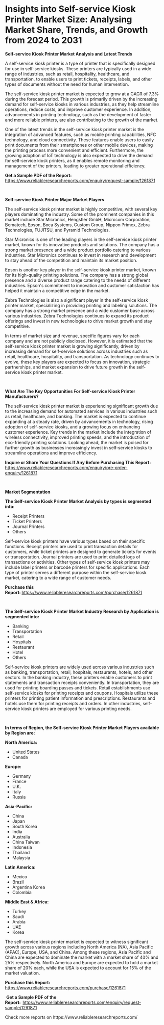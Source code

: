 <p><h1>Insights into Self-service Kiosk Printer Market Size: Analysing Market Share, Trends, and Growth from 2024 to 2031</h1></p><p><strong>Self-service Kiosk Printer Market Analysis and Latest Trends</strong></p>
<p><p>A self-service kiosk printer is a type of printer that is specifically designed for use in self-service kiosks. These printers are typically used in a wide range of industries, such as retail, hospitality, healthcare, and transportation, to enable users to print tickets, receipts, labels, and other types of documents without the need for human intervention.</p><p>The self-service kiosk printer market is expected to grow at a CAGR of 7.3% during the forecast period. This growth is primarily driven by the increasing demand for self-service kiosks in various industries, as they help streamline operations, reduce costs, and improve customer experience. In addition, advancements in printing technology, such as the development of faster and more reliable printers, are also contributing to the growth of the market.</p><p>One of the latest trends in the self-service kiosk printer market is the integration of advanced features, such as mobile printing capabilities, NFC technology, and cloud connectivity. These features enable users to easily print documents from their smartphones or other mobile devices, making the printing process more convenient and efficient. Furthermore, the growing adoption of IoT technology is also expected to drive the demand for self-service kiosk printers, as it enables remote monitoring and management of the printers, leading to greater operational efficiency.</p></p>
<p><strong>Get a Sample PDF of the Report:&nbsp;</strong> <a href="https://www.reliableresearchreports.com/enquiry/request-sample/1261871">https://www.reliableresearchreports.com/enquiry/request-sample/1261871</a></p>
<p>&nbsp;</p>
<p><strong>Self-service Kiosk Printer Major Market Players</strong></p>
<p><p>The self-service kiosk printer market is highly competitive, with several key players dominating the industry. Some of the prominent companies in this market include Star Micronics, Hengstler GmbH, Microcom Corporation, Bematech, Epson, Boca Systems, Custom Group, Nippon Primex, Zebra Technologies, FUJITSU, and Pyramid Technologies.</p><p>Star Micronics is one of the leading players in the self-service kiosk printer market, known for its innovative products and solutions. The company has a strong market presence and a wide product portfolio catering to various industries. Star Micronics continues to invest in research and development to stay ahead of the competition and maintain its market position.</p><p>Epson is another key player in the self-service kiosk printer market, known for its high-quality printing solutions. The company has a strong global presence and a diverse product range catering to the needs of different industries. Epson's commitment to innovation and customer satisfaction has helped it maintain a competitive edge in the market.</p><p>Zebra Technologies is also a significant player in the self-service kiosk printer market, specializing in providing printing and labeling solutions. The company has a strong market presence and a wide customer base across various industries. Zebra Technologies continues to expand its product offerings and invest in new technologies to drive market growth and stay competitive.</p><p>In terms of market size and revenue, specific figures vary for each company and are not publicly disclosed. However, it is estimated that the self-service kiosk printer market is growing significantly, driven by increasing demand for self-service solutions across industries such as retail, healthcare, hospitality, and transportation. As technology continues to evolve, these key players are expected to focus on innovation, strategic partnerships, and market expansion to drive future growth in the self-service kiosk printer market.</p></p>
<p>&nbsp;</p>
<p><strong>What Are The Key Opportunities For Self-service Kiosk Printer Manufacturers?</strong></p>
<p><p>The self-service kiosk printer market is experiencing significant growth due to the increasing demand for automated services in various industries such as retail, healthcare, and banking. The market is expected to continue expanding at a steady rate, driven by advancements in technology, rising adoption of self-service kiosks, and a growing focus on enhancing customer experience. Key trends in the market include the integration of wireless connectivity, improved printing speeds, and the introduction of eco-friendly printing solutions. Looking ahead, the market is poised for further growth as businesses increasingly invest in self-service kiosks to streamline operations and improve efficiency.</p></p>
<p><strong>Inquire or Share Your Questions If Any Before Purchasing This Report:</strong> <a href="https://www.reliableresearchreports.com/enquiry/pre-order-enquiry/1261871">https://www.reliableresearchreports.com/enquiry/pre-order-enquiry/1261871</a></p>
<p>&nbsp;</p>
<p><strong>Market Segmentation</strong></p>
<p><strong>The Self-service Kiosk Printer Market Analysis by types is segmented into:</strong></p>
<p><ul><li>Receipt Printers</li><li>Ticket Printers</li><li>Journal Printers</li><li>Others</li></ul></p>
<p><p>Self-service kiosk printers have various types based on their specific functions. Receipt printers are used to print transaction details for customers, while ticket printers are designed to generate tickets for events or transportation. Journal printers are used to print detailed logs of transactions or activities. Other types of self-service kiosk printers may include label printers or barcode printers for specific applications. Each type of printer serves a different purpose within the self-service kiosk market, catering to a wide range of customer needs.</p></p>
<p><strong>Purchase this Report:&nbsp;</strong><a href="https://www.reliableresearchreports.com/purchase/1261871">https://www.reliableresearchreports.com/purchase/1261871</a></p>
<p>&nbsp;</p>
<p><strong>The Self-service Kiosk Printer Market Industry Research by Application is segmented into:</strong></p>
<p><ul><li>Banking</li><li>Transportation</li><li>Retail</li><li>Hospitals</li><li>Restaurant</li><li>Hotel</li><li>Others</li></ul></p>
<p><p>Self-service kiosk printers are widely used across various industries such as banking, transportation, retail, hospitals, restaurants, hotels, and other sectors. In the banking industry, these printers enable customers to print statements and transaction receipts conveniently. In transportation, they are used for printing boarding passes and tickets. Retail establishments use self-service kiosks for printing receipts and coupons. Hospitals utilize these printers for printing patient information and prescriptions. Restaurants and hotels use them for printing receipts and orders. In other industries, self-service kiosk printers are employed for various printing needs.</p></p>
<p>&nbsp;</p>
<p><strong>In terms of Region, the Self-service Kiosk Printer Market Players available by Region are:</strong></p>
<p>
    <p> <strong> North America: </strong>
        <ul>
            <li>United States</li>
            <li>Canada</li>
        </ul>
        </p> 
    <p> <strong> Europe: </strong>
        <ul>
            <li>Germany</li>
            <li>France</li>
            <li>U.K.</li>
            <li>Italy</li>
            <li>Russia</li>
        </ul>
        </p> 
    <p> <strong> Asia-Pacific: </strong>
        <ul>
            <li>China</li>
            <li>Japan</li>
            <li>South Korea</li>
            <li>India</li>
            <li>Australia</li>
            <li>China Taiwan</li>
            <li>Indonesia</li>
            <li>Thailand</li>
            <li>Malaysia</li>
        </ul>
        </p> 
    <p> <strong> Latin America: </strong>
        <ul>
            <li>Mexico</li>
            <li>Brazil</li>
            <li>Argentina Korea</li>
            <li>Colombia</li>
        </ul>
        </p> 
    <p> <strong> Middle East & Africa: </strong>
        <ul>
            <li>Turkey</li>
            <li>Saudi</li>
            <li>Arabia</li>
            <li>UAE</li>
            <li>Korea</li>
        </ul>
    </p>
    </p>
<p><p>The self-service kiosk printer market is expected to witness significant growth across various regions including North America (NA), Asia Pacific (APAC), Europe, USA, and China. Among these regions, Asia Pacific and China are expected to dominate the market with a market share of 40% and 25% respectively. North America and Europe are expected to hold a market share of 20% each, while the USA is expected to account for 15% of the market valuation.</p></p>
<p><strong>Purchase this Report: </strong><a href="https://www.reliableresearchreports.com/purchase/1261871">https://www.reliableresearchreports.com/purchase/1261871</a></p>
<p>&nbsp;<strong>Get a Sample PDF of the Report:&nbsp;&nbsp;</strong><a href="https://www.reliableresearchreports.com/enquiry/request-sample/1261871">https://www.reliableresearchreports.com/enquiry/request-sample/1261871</a></p>
<p><strong></strong></p>
<p>Check more reports on https://www.reliableresearchreports.com/</p>